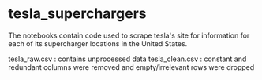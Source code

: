 # tesla_superchargers
The notebooks contain code used to scrape tesla's site for information for each of its supercharger locations in the United States.

tesla_raw.csv : contains unprocessed data
tesla_clean.csv : constant and redundant columns were removed and empty/irrelevant rows were dropped
